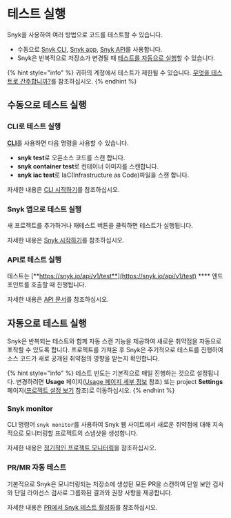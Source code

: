 # 테스트 실행

Snyk을 사용하여 여러 방법으로 코드를 테스트할 수 있습니다.

* 수동으로 [Snyk CLI](running-tests.md), [Snyk app](running-tests.md), [Snyk API](running-tests.md)를 사용합니다.
* Snyk은 반복적으로 저장소가 변경될 때 [테스트를 자동으로 실행](running-tests.md)할 수 있습니다.

{% hint style="info" %}
귀하의 계정에서 테스트가 제한될 수 있습니다. [무엇을 테스트로 간주합니까?](https://support.snyk.io/hc/en-us/articles/360000925418-What-counts-as-a-test-)를 참조하십시오.
{% endhint %}

## 수동으로 테스트 실행

### CLI로 테스트 실행

[**CLI**](https://snyk.io/docs/using-snyk)를 사용하면 다음 명령을 사용할 수 있습니다.

* **snyk test**로 오픈소스 코드를 스캔 합니다.
* **snyk container test**로 컨테이너 이미지를 스캔합니다.
* **snyk iac test**로 IaC(Infrastructure as Code)파일을 스캔 합니다.

자세한 내용은 [CLI 시작하기](https://docs.snyk.io/snyk-cli/guides-for-our-cli/getting-started-with-the-cli)를 참조하십시오.

### Snyk 앱으로 테스트 실행

새 프로젝트를 추가하거나 재테스트 버튼을 클릭하면 테스트가 실행됩니다.

자세한 내용은 [Snyk 시작하기](broken-reference)를 참조하십시오.

### API로 테스트 실행

테스트는 [**https://snyk.io/api/v1/test**](https://snyk.io/api/v1/test) **** 엔드포인트를 호출할 때 진행됩니다.

자세한 내용은 [API 문서](https://github.com/snyk/user-docs/tree/54e0dec0fe0e081d49f34119a9018499ad5c9e96/introducing-snyk/snyks-core-concepts/running-tests/README.md)를 참조하십시오.

## 자동으로 테스트 실행

Snyk은 반복되는 테스트와 함께 자동 스캔 기능을 제공하여 새로운 취약점을 자동으로 포착할 수 있도록 합니다. 프로젝트를 가져온 후 Snyk은 주기적으로 테스트를 진행하여 소스 코드가 새로 공개된 취약점의 영향을 받는지 확인합니다.

{% hint style="info" %}
테스트 빈도는 기본적으로 매일 진행하는 것으로 설정됩니다. 변경하려면 **Usage** 페이지([Usage 페이지 세부 정보](https://docs.snyk.io/user-and-group-management/managing-settings/usage-page-details) 참조) 또는 project **Settings** 페이지([프로젝트 설정 보기](https://docs.snyk.io/getting-started/introduction-to-snyk-projects/view-project-settings) 참조)로 이동하십시오.
{% endhint %}

### Snyk monitor

CLI 명령어 `snyk monitor`를 사용하여 Snyk 웹 사이트에서 새로운 취약점에 대해 지속적으로 모니터링할 프로젝트의 스냅샷을 생성합니다.

자세한 내용은 [정기적인 프로젝트 모니터링](https://docs.snyk.io/snyk-cli/secure-your-projects-in-the-long-term/monitor-your-projects-at-regular-intervals)을 참조하십시오.

### PR/MR 자동 테스트

기본적으로 Snyk은 모니터링되는 저장소에 생성된 모든 PR을 스캔하여 단일 보안 검사와 단일 라이선스 검사로 그룹화된 결과와 권장 사항을 제공합니다.

자세한 내용은 [PR에서 Snyk 테스트 활성화](https://docs.snyk.io/getting-started/snyk-scm-integration-good-practices)를 참조하십시오.
